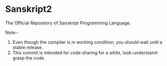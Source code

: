 # Sanskript2

The Official Repository of Sanskript Programming Language.

Note:- 
  1. Even though the compiler is in working condition, you should wait until a stable release.
  2. This commit is intended for code sharing for a while, look-understand-grasp the code.
